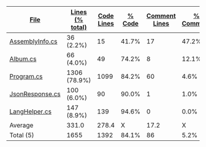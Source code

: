 
|[File](https://github.com/jojo2357/Music-Discord-Rich-Presence/tree/master/statistics%2Fc%23%2Fname_ascending.md%2F)|[Lines (% total)](https://github.com/jojo2357/Music-Discord-Rich-Presence/tree/master/statistics%2Fc%23%2Flines_descending.md%2F)|[Code Lines](https://github.com/jojo2357/Music-Discord-Rich-Presence/tree/master/statistics%2Fc%23%2Fcode_descending.md%2F)|[% Code](https://github.com/jojo2357/Music-Discord-Rich-Presence/tree/master/statistics%2Fc%23%2Fproportion_code_descending.md%2F)|[Comment Lines](https://github.com/jojo2357/Music-Discord-Rich-Presence/tree/master/statistics%2Fc%23%2Fcomments_descending.md%2F)|[% Comment](https://github.com/jojo2357/Music-Discord-Rich-Presence/tree/master/statistics%2Fc%23%2Fproportion_comments_ascending.md%2F)|[Blank Lines](https://github.com/jojo2357/Music-Discord-Rich-Presence/tree/master/statistics%2Fc%23%2Fblanks_descending.md%2F)|[% Blank](https://github.com/jojo2357/Music-Discord-Rich-Presence/tree/master/statistics%2Fc%23%2Fproportion_blanks_descending.md%2F)|
| --- | --- | --- | --- | --- | --- | --- | --- |
|[AssemblyInfo.cs](https://github.com/jojo2357/Music-Discord-Rich-Presence/tree/master/MDRP%2FProperties%2FAssemblyInfo.cs)|36 (2.2%)|15|41.7%|17|47.2%|4|11.1%|
|[Album.cs](https://github.com/jojo2357/Music-Discord-Rich-Presence/tree/master/MDRP%2Futil%2FAlbum.cs)|66 (4.0%)|49|74.2%|8|12.1%|9|13.6%|
|[Program.cs](https://github.com/jojo2357/Music-Discord-Rich-Presence/tree/master/MDRP%2FProgram.cs)|1306 (78.9%)|1099|84.2%|60|4.6%|147|11.3%|
|[JsonResponse.cs](https://github.com/jojo2357/Music-Discord-Rich-Presence/tree/master/MDRP%2Futil%2FJsonResponse.cs)|100 (6.0%)|90|90.0%|1|1.0%|9|9.0%|
|[LangHelper.cs](https://github.com/jojo2357/Music-Discord-Rich-Presence/tree/master/MDRP%2Futil%2FLangHelper.cs)|147 (8.9%)|139|94.6%|0|0.0%|8|5.4%|
|Average |331.0|278.4|X|17.2|X|35.4|X|
|Total (5)|1655|1392|84.1%|86| 5.2%|177|10.7%|